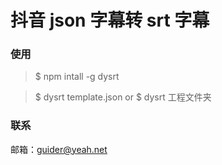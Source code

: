 # 抖音 json 字幕转 srt 字幕

### 使用

> $ npm intall -g dysrt

> $ dysrt template.json or $ dysrt 工程文件夹

### 联系

邮箱：guider@yeah.net

